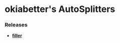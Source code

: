 # okiabetter's AutoSplitters

### Releases
* **[filler](https://github.com/0kia/LiveSplit_AS/releases)**
